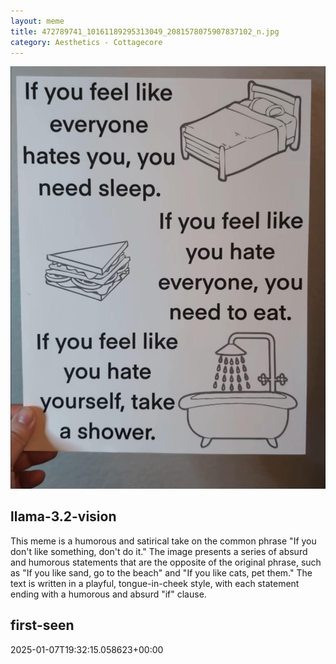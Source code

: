```yaml
---
layout: meme
title: 472789741_10161189295313049_2081578075907837102_n.jpg
category: Aesthetics - Cottagecore
---
```


<div markdown="0"><a href="472789741_10161189295313049_2081578075907837102_n.jpg"><img class="photo" src="472789741_10161189295313049_2081578075907837102_n.jpg" /></a>

<h2>llama-3.2-vision</h2>
<p title="Llama-3.2-11B is a really good model that probably gets the visual details right but doesn't understand literary or media references, and often fails to accurately represent the physical arrangement of objects and the implied relationships between the objects.">This meme is a humorous and satirical take on the common phrase &quot;If you don&#x27;t like something, don&#x27;t do it.&quot; The image presents a series of absurd and humorous statements that are the opposite of the original phrase, such as &quot;If you like sand, go to the beach&quot; and &quot;If you like cats, pet them.&quot; The text is written in a playful, tongue-in-cheek style, with each statement ending with a humorous and absurd &quot;if&quot; clause.</p>

<h2>first-seen</h2>
<p title="Because Git doesn't preserve file modification times, this metadata file contains the file's modification time when it was added to the library.">2025-01-07T19:32:15.058623+00:00</p>

</div>

